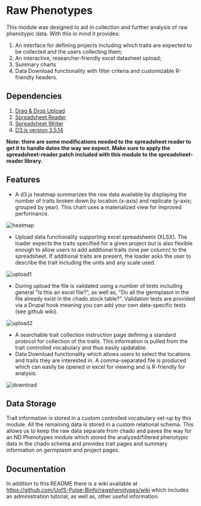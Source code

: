 # Raw Phenotypes
This module was designed to aid in collection and further analysis of raw phenotypic data. With this in mind it provides:

1. An interface for defining projects including which traits are expected to be collected and the users collecting them;
2. An interactive, researcher-friendly excel datasheet upload;
3. Summary charts
4. Data Download functionality with filter criteria and customizable R-friendly headers.

## Dependencies
1. [Drag & Drop Upload](https://www.drupal.org/project/dragndrop_upload)
2. [Spreadsheet Reader](https://github.com/nuovo/spreadsheet-reader)
3. [Spreadsheet Writer](https://github.com/SystemDevil/PHP_XLSXWriter_plus)
4. [D3.js version 3.5.14](https://github.com/d3/d3/releases/download/v3.5.14/d3.zip)

__Note: there are some modifications needed to the spreadsheet reader to get it to handle dates the way we expect. Make sure to apply the spreadsheet-reader.patch included with this module to the spreadsheet-reader library.__

## Features
- A d3.js heatmap summarizes the raw data available by displaying the number of traits broken down by location (x-axis) and replicate (y-axis; grouped by year). This chart uses a materialized view for improved performance.

![heatmap](https://raw.githubusercontent.com/wiki/UofS-Pulse-Binfo/rawphenotypes/images/rawphenotypes.screenshot.summary.heatmap.png)
- Upload data functionality supporting excel spreadsheets (XLSX). The loader expects the traits specified for a given project but is also flexible enough to allow users to add additional traits (one per column) to the spreadsheet. If additional traits are present, the loader asks the user to describe the trait including the units and any scale used.

![upload1](https://raw.githubusercontent.com/wiki/UofS-Pulse-Binfo/rawphenotypes/images/rawphenotypes.screenshot.upload1.png)
- During upload the file is validated using a number of tests including general "Is this an excel file?", as well as, "Do all the germplasm in the file already exist in the chado.stock table?". Validation tests are provided via a Drupal hook meaning you can add your own data-specific tests (see github wiki).

![upload2](https://raw.githubusercontent.com/wiki/UofS-Pulse-Binfo/rawphenotypes/images/rawphenotypes.screenshot.upload2.png)
- A searchable trait collection instruction page defining a standard protocol for collection of the traits. This information is pulled from the trait controlled vocabulary and thus easily updatable.
- Data Download functionality which allows users to select the locations and traits they are interested in. A comma-separated file is produced which can easily be opened in excel for viewing and is R-friendly for analysis.

![download](https://raw.githubusercontent.com/wiki/UofS-Pulse-Binfo/rawphenotypes/images/rawphenotypes.screenshot.download1.png)

## Data Storage
Trait information is stored in a custom controlled vocabulary set-up by this module. All the remaining data is stored in a custom relational schema. This allows us to keep the raw data separate from chado and paves the way for an ND Phenotypes module which stored the analyzed/filtered phenotypic data in the chado schema and provides trait pages and summary information on germplasm and project pages.

## Documentation
In addition to this README there is a wiki available at https://github.com/UofS-Pulse-Binfo/rawphenotypes/wiki which includes an administration tutorial, as well as, other useful information.
